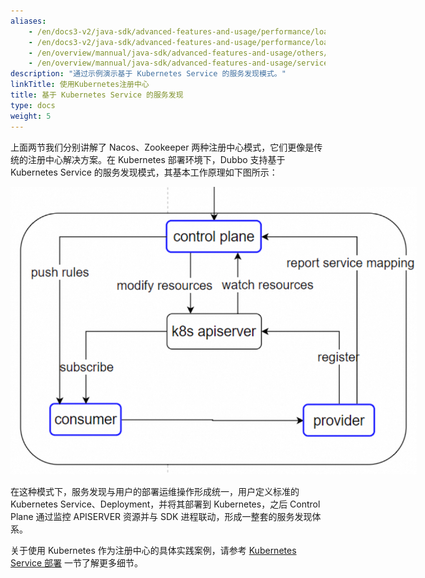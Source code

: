 ```yaml
---
aliases:
    - /en/docs3-v2/java-sdk/advanced-features-and-usage/performance/loadbalance/
    - /en/docs3-v2/java-sdk/advanced-features-and-usage/performance/loadbalance/
    - /en/overview/mannual/java-sdk/advanced-features-and-usage/others/graceful-shutdown/
    - /en/overview/mannual/java-sdk/advanced-features-and-usage/service/consistent-hash/
description: "通过示例演示基于 Kubernetes Service 的服务发现模式。"
linkTitle: 使用Kubernetes注册中心
title: 基于 Kubernetes Service 的服务发现
type: docs
weight: 5
---
```


上面两节我们分别讲解了 Nacos、Zookeeper 两种注册中心模式，它们更像是传统的注册中心解决方案。在 Kubernetes 部署环境下，Dubbo 支持基于 Kubernetes Service 的服务发现模式，其基本工作原理如下图所示：

<img src="/imgs/v3/manual/java/tutorial/kubernetes/kubernetes-service.png" style="max-width:650px;height:auto;" />

在这种模式下，服务发现与用户的部署运维操作形成统一，用户定义标准的 Kubernetes Service、Deployment，并将其部署到 Kubernetes，之后 Control Plane 通过监控 APISERVER 资源并与 SDK 进程联动，形成一整套的服务发现体系。

关于使用 Kubernetes 作为注册中心的具体实践案例，请参考 [Kubernetes Service 部署]() 一节了解更多细节。





